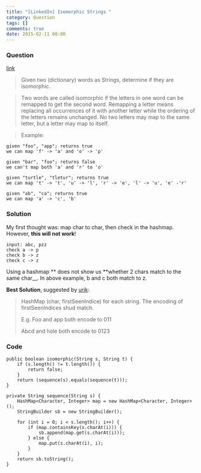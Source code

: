 ```yaml
---
title: "[LinkedIn] Isomorphic Strings "
category: Question
tags: []
comments: true
date: 2015-02-11 00:00
---
```



### Question

[link](http://www.careercup.com/question?id=5389627422670848)

> Given two (dictionary) words as Strings, determine if they are isomorphic.

> Two words are called isomorphic if the letters in one word can be remapped to get the second word. Remapping a letter means replacing all occurrences of it with another letter while the ordering of the letters remains unchanged. No two letters may map to the same letter, but a letter may map to itself.

> Example:

    given "foo", "app"; returns true
    we can map 'f' -> 'a' and 'o' -> 'p'

    given "bar", "foo"; returns false
    we can't map both 'a' and 'r' to 'o'

    given "turtle", "tletur"; returns true
    we can map 't' -> 't', 'u' -> 'l', 'r' -> 'e', 'l' -> 'u', 'e' -'r'

    given "ab", "ca"; returns true
    we can map 'a' -> 'c', 'b'

### Solution

My first thought was: map char to char, then check in the hashmap. However, **this will not work**!

    input: abc, pzz
    check a -> p
    check b -> z
    check c -> z

Using a hashmap ** does not show us **whether 2 chars match to the same char\_\_. In above example, b and c both match to z.

**Best Solution**, suggested by [urik](http://www.careercup.com/question?id=5389627422670848):

> HashMap (char, firstSeenIndice) for each string. The encoding of firstSeenIndices shud match.
>
> E.g. Foo and app both encode to 011
>
> Abcd and hole both encode to 0123

### Code

    public boolean isomorphic(String s, String t) {
    	if (s.length() != t.length()) {
    		return false;
    	}
    	return (sequence(s).equals(sequence(t)));
    }

    private String sequence(String s) {
    	HashMap<Character, Integer> map = new HashMap<Character, Integer>();
    	StringBuilder sb = new StringBuilder();

    	for (int i = 0; i < s.length(); i++) {
    		if (map.containsKey(s.charAt(i))) {
    			sb.append(map.get(s.charAt(i)));
    		} else {
    			map.put(s.charAt(i), i);
    		}
    	}
    	return sb.toString();
    }
